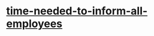 # [time-needed-to-inform-all-employees](https://leetcode-cn.com/problems/time-needed-to-inform-all-employees)
